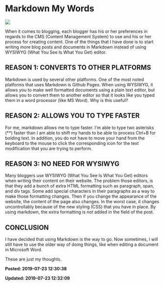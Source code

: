 # Markdown My Words

![](../../images/Presentation1.png)

When it comes to blogging, each blogger has his or her preferences in regards to the CMS (Content Management System) to use and his or her process for creating content. One of the things that I have done is to start writing more blog posts and documents in Markdown instead of using WYSIWYG (What You See Is What You Get) editor. 

## REASON 1: CONVERTS TO OTHER PLATFORMS

Markdown is used by several other platforms.  One of the most noted platforms that uses Markdown is Github Pages. When using WYSIWYG, it allows you to make well formatted documents using a plain text editor, but allows you to convert them to another editor so that it looks like you typed them in a word processor (like MS Word).  Why is this useful?  

## REASON 2: ALLOWS YOU TO TYPE FASTER

For me, markdown allows me to type faster.  I'm able to type two asterisks (**) faster than I am able to shift my hands to be able to process Ctrl+B for bolding text. In addition, you do not have to move your hand from the keyboard to the mouse to click the corresponding icon for the text modification that you are trying to perform. 

## REASON 3: NO NEED FOR WYSIWYG

Many bloggers use WYSIWYG (What You See Is What You Get) editors when writing their content on their website.  The problem those editors, is that they add a bunch of extra HTML formatting such as paragraph, span, and div tags.  Some add special characters in their paragraphs as a way to make those formatting changes. Then if you change the appearance of the website, the content of the page also changes.  In the worst case, it changes uncontrollably because of the new styling (CSS) that you have in place.  By using markdown, the extra formatting is not added in the field of the post. 

## CONCLUSION

I have decided that using Markdown is the way to go.  Now sometimes, I will still have to use the older way of doing things, like when editing a document in Microsoft Word. 

These are just my thoughts.


**Posted: 2019-07-23 12:30:38** 

**Updated: 2019-07-23 12:32:09** 



